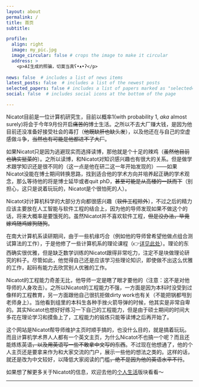 ```yaml
---
layout: about
permalink: /
title: 首页
subtitle: 

profile:
  align: right
  image: my_pic.jpg
  image_circular: false # crops the image to make it circular
  address: >
    <p>AI生成的照骗，切莫当真ʕ•ᴥ•ʔ</p>
    
news: false  # includes a list of news items
latest_posts: false  # includes a list of the newest posts
selected_papers: false # includes a list of papers marked as "selected={true}"
social: false  # includes social icons at the bottom of the page

---
```


Nicatot目前是一位计算机研究生，目前以概率1(with probability 1, *aka* almost surely)将会于今年9月份开启~~痛苦的~~博士生活。之所以不去大厂赚大钱，是因为他目前还没准备好接受社会的毒打（~~他既缺肝也缺头发~~），以及他还在与自己的空虚感做斗争，~~当然也有可能是他都进不了大厂~~。

如果Nicatot只是因为逃避现实而选择读博，那他就是个十足的辣鸡（~~虽然他目前也确实挺菜的~~）。之所以读博，和Nicatot对知识感兴趣也有很大的关系。但是做学术跟学知识还是很不同的（这一点是他在研二这一年开始发现的）——如果Nicatot没能在博士期间转换思路，找到适合他的学术方向并培养起正确的学术观念，那么等待他的将是博士延毕或者quit phD，~~甚至可能是从高楼的一跃而下~~（别担心，这只是说着玩玩的，Nicatot是个很怕死的人）。

Nicatot对计算机科学的大部分方向都很感兴趣（~~软件工程除外~~），不过之后的精力应该主要放在人工智能与软件工程的结合上，因为他的导师发现如果不做这个的话，将来大概率是要饿死的。虽然Nicatot并不喜欢软件工程，~~但是没办法，毕竟嫁鸡随鸡嫁狗随狗~~。

在南大计算机系读研期间，由于一些机缘巧合（例如他的导师曾希望他做点组合测试算法的工作），于是他修了一些计算机系的理论课程（👉[详见此处](/courses)）。理论的东西确实很优雅，但是缺乏数学训练的Nicatot跟得非常吃力，注定不是块做理论研究的料子。尽管如此，他觉得自己还是应该学习些理论知识，即使做不出这么优雅的工作，起码有能力去欣赏别人优雅的工作。

Nicatot的工程能力奇差无比，他导师一定是瞎了眼才要他的（注意：这不是对他导师的人身攻击）。之所以Nicatot的工程能力不强，一方面是因为本科时没受到过像样的工程教育，另一方面跟他自己很抗拒做dirty work也有关（不能把锅都甩到老师身上）。当他看到组里的本科生各种手挫火箭导弹的时候，他其实是非常自卑的。其实Nicatot也想好好练习一下自己的工程能力，但是由于硕士期间的时间大多花在理论学习和摸鱼上了，工程能力的锻炼只能等读博之后再开始了。

这个网站是Nicatot帮导师维护主页时顺手搞的，也没什么目的，就是搞着玩玩。而且计算机学术界人人都有一个英文主页，为什么Nicatot不也搞一个呢？而且还能练练英语~~，以及用英语写一些不敢拿中文写的东西~~。不过现在他想通了，他的个人主页还是要拿来作为和大家交流的门户，展示一些他的想法之类的。这样的话，就还是改为中文较好，以降低大家阅读的门槛~~，绝不是因为他的英语水平不行~~。

如果想了解更多关于Nicatot的信息，欢迎去他的[个人生活](/about/)版块看看～

---

<script type='text/javascript' id='clustrmaps' src='//cdn.clustrmaps.com/map_v2.js?cl=ffffff&w=300&t=n&d=htKbvMUE-4gb6N5UL-Yah_aBQDG8TD2TN5HrcF9Hank'></script>